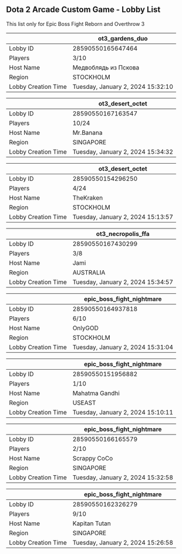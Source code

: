 ## Dota 2 Arcade Custom Game - Lobby List

This list only for Epic Boss Fight Reborn and Overthrow 3

|  | ot3_gardens_duo |
| ------ | ------ |
| Lobby ID | 28590550165647464 |
| Players | 3/10 |
| Host Name | Медвоблядь из Пскова |
| Region | STOCKHOLM |
| Lobby Creation Time | Tuesday, January 2, 2024 15:32:10 |


|  | ot3_desert_octet |
| ------ | ------ |
| Lobby ID | 28590550167163547 |
| Players | 10/24 |
| Host Name | Mr.Banana |
| Region | SINGAPORE |
| Lobby Creation Time | Tuesday, January 2, 2024 15:34:32 |


|  | ot3_desert_octet |
| ------ | ------ |
| Lobby ID | 28590550154296250 |
| Players | 4/24 |
| Host Name | TheKraken |
| Region | STOCKHOLM |
| Lobby Creation Time | Tuesday, January 2, 2024 15:13:57 |


|  | ot3_necropolis_ffa |
| ------ | ------ |
| Lobby ID | 28590550167430299 |
| Players | 3/8 |
| Host Name | Jami |
| Region | AUSTRALIA |
| Lobby Creation Time | Tuesday, January 2, 2024 15:34:57 |


|  | epic_boss_fight_nightmare |
| ------ | ------ |
| Lobby ID | 28590550164937818 |
| Players | 6/10 |
| Host Name | OnlyGOD |
| Region | STOCKHOLM |
| Lobby Creation Time | Tuesday, January 2, 2024 15:31:04 |


|  | epic_boss_fight_nightmare |
| ------ | ------ |
| Lobby ID | 28590550151956882 |
| Players | 1/10 |
| Host Name | Mahatma Gandhi |
| Region | USEAST |
| Lobby Creation Time | Tuesday, January 2, 2024 15:10:11 |


|  | epic_boss_fight_nightmare |
| ------ | ------ |
| Lobby ID | 28590550166165579 |
| Players | 2/10 |
| Host Name | Scrappy CoCo |
| Region | SINGAPORE |
| Lobby Creation Time | Tuesday, January 2, 2024 15:32:58 |


|  | epic_boss_fight_nightmare |
| ------ | ------ |
| Lobby ID | 28590550162326279 |
| Players | 9/10 |
| Host Name | Kapitan Tutan |
| Region | SINGAPORE |
| Lobby Creation Time | Tuesday, January 2, 2024 15:26:58 |


